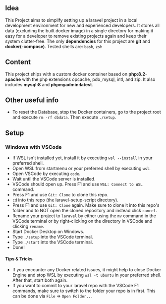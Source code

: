 ## Idea
This Project aims to simplify setting up a laravel project in a local development environment for new and experienced developers.
It stores all data (excluding the built docker image) in a single directory for making it easy for a developer to remove existing projects again and keep their system clutter-free.
The only **dependencies** for this project are **git** and **docker(-compose)**.
Tested shells are: `bash`, `zsh`

## Content
This project ships with a custom docker container based on **php:8.2-apache** with the php extensions opcache, pdo_mysql, intl, and zip.
It also includes **mysql:8** and **phpmyadmin:latest**.

## Other useful info
- To reset the Database, stop the Docker containers, go to the project root and execute `rm -rf dbdata`. Then execute `./setup`.

## Setup
### Windows with VSCode
- If WSL isn't installed yet, install it by executing `wsl --install` in your preferred shell.
- Open WSL from startmenu or your preferred shell by executing `wsl`.
- Open VSCode by executing `code`.
- Wait until the VSCode server is installed.
- VSCode should open up. Press F1 and use `WSL: Connect to WSL` command.
- Press F1 and use `Git: Clone` to clone this repo.
- `cd` into this repo (the laravel-setup-script directory).
- Press F1 and use `Git: Clone` again. Make sure to clone it into this repo's folder and to NOT open the cloned repository and instead click `cancel`.
- Rename your project to `laravel` by either using the `mv` command in the VSCode terminal or by right-clicking on the directory in VSCode and clicking `rename`.
- Start Docker Desktop on Windows.
- Type `./setup` into the VSCode terminal.
- Type `./start` into the VSCode terminal.
- Done!
#### Tips & Tricks
- If you encounter any Docker related issues, it might help to close Docker Engine and stop WSL by executing `wsl -t ubuntu` in your preferred shell. After that, start both again.
- If you want to commit to your laravel repo with the VSCode F1 commands, make sure to switch to the folder your repo is in first. This can be done via `File` => `Open Folder...`
